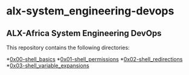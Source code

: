 # alx-system_engineering-devops

## ALX-Africa System Engineering DevOps

This repository contains the following directories:

 *[0x00-shell_basics](/alx-system_engineering-devops/0x00-shell_basics)
 *[0x01-shell_permissions](/alx-system_engineering-devops/0x01-shell_permissions)
 *[0x02-shell_redirections](/alx-system_engineering-devops/0x02-shell_redirections)
 *[0x03-shell_variable_expansions](/alx-system_engineering-devops/0x03-shell_variable_expansions)
